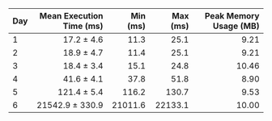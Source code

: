 | Day | Mean Execution Time (ms) | Min (ms) | Max (ms) | Peak Memory Usage (MB) |
|:---|---:|---:|---:|---:|
| 1 | 17.2 ± 4.6 | 11.3 | 25.1 | 9.21 |
| 2 | 18.9 ± 4.7 | 11.4 | 25.1 | 9.21 |
| 3 | 18.4 ± 3.4 | 15.1 | 24.8 | 10.46 |
| 4 | 41.6 ± 4.1 | 37.8 | 51.8 | 8.90 |
| 5 | 121.4 ± 5.4 | 116.2 | 130.7 | 9.53 |
| 6 | 21542.9 ± 330.9 | 21011.6 | 22133.1 | 10.00 |
